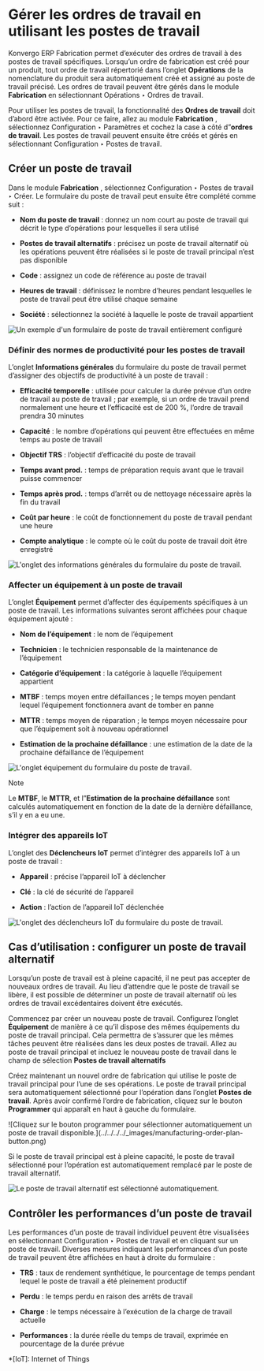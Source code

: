 # Gérer les ordres de travail en utilisant les postes de travail

Konvergo ERP Fabrication permet d’exécuter des ordres de travail à des postes de
travail spécifiques. Lorsqu’un ordre de fabrication est créé pour un produit,
tout ordre de travail répertorié dans l’onglet **Opérations** de la
nomenclature du produit sera automatiquement créé et assigné au poste de
travail précisé. Les ordres de travail peuvent être gérés dans le module
**Fabrication** en sélectionnant Opérations ‣ Ordres de travail.

Pour utiliser les postes de travail, la fonctionnalité des **Ordres de
travail** doit d’abord être activée. Pour ce faire, allez au module
**Fabrication** , sélectionnez Configuration ‣ Paramètres et cochez la case à
côté d”**ordres de travail**. Les postes de travail peuvent ensuite être créés
et gérés en sélectionnant Configuration ‣ Postes de travail.

## Créer un poste de travail

Dans le module **Fabrication** , sélectionnez Configuration ‣ Postes de
travail ‣ Créer. Le formulaire du poste de travail peut ensuite être complété
comme suit :

  * **Nom du poste de travail** : donnez un nom court au poste de travail qui décrit le type d’opérations pour lesquelles il sera utilisé

  * **Postes de travail alternatifs** : précisez un poste de travail alternatif où les opérations peuvent être réalisées si le poste de travail principal n’est pas disponible

  * **Code** : assignez un code de référence au poste de travail

  * **Heures de travail** : définissez le nombre d’heures pendant lesquelles le poste de travail peut être utilisé chaque semaine

  * **Société** : sélectionnez la société à laquelle le poste de travail appartient

![Un exemple d'un formulaire de poste de travail entièrement
configuré](../../../../_images/work-center-form.png)

### Définir des normes de productivité pour les postes de travail

L’onglet **Informations générales** du formulaire du poste de travail permet
d’assigner des objectifs de productivité à un poste de travail :

  * **Efficacité temporelle** : utilisée pour calculer la durée prévue d’un ordre de travail au poste de travail ; par exemple, si un ordre de travail prend normalement une heure et l’efficacité est de 200 %, l’ordre de travail prendra 30 minutes

  * **Capacité** : le nombre d’opérations qui peuvent être effectuées en même temps au poste de travail

  * **Objectif TRS** : l’objectif d’efficacité du poste de travail

  * **Temps avant prod.** : temps de préparation requis avant que le travail puisse commencer

  * **Temps après prod.** : temps d’arrêt ou de nettoyage nécessaire après la fin du travail

  * **Coût par heure** : le coût de fonctionnement du poste de travail pendant une heure

  * **Compte analytique** : le compte où le coût du poste de travail doit être enregistré

![L'onglet des informations générales du formulaire du poste de
travail.](../../../../_images/work-center-general-information.png)

### Affecter un équipement à un poste de travail

L’onglet **Équipement** permet d’affecter des équipements spécifiques à un
poste de travail. Les informations suivantes seront affichées pour chaque
équipement ajouté :

  * **Nom de l’équipement** : le nom de l’équipement

  * **Technicien** : le technicien responsable de la maintenance de l’équipement

  * **Catégorie d’équipement** : la catégorie à laquelle l’équipement appartient

  * **MTBF** : temps moyen entre défaillances ; le temps moyen pendant lequel l’équipement fonctionnera avant de tomber en panne

  * **MTTR** : temps moyen de réparation ; le temps moyen nécessaire pour que l’équipement soit à nouveau opérationnel

  * **Estimation de la prochaine défaillance** : une estimation de la date de la prochaine défaillance de l’équipement

![L'onglet équipement du formulaire du poste de
travail.](../../../../_images/work-center-equipment.png) <div class="alert alert-primary">
<p class="alert-title">
Note</p><p>Le <b>MTBF</b>, le <b>MTTR</b>, et l”<b>Estimation de la prochaine défaillance</b> sont calculés automatiquement en fonction de la date de la dernière défaillance, s’il y en a eu une.</p>
</div>

### Intégrer des appareils IoT

L’onglet des **Déclencheurs IoT** permet d’intégrer des appareils IoT à un
poste de travail :

  * **Appareil** : précise l’appareil IoT à déclencher

  * **Clé** : la clé de sécurité de l’appareil

  * **Action** : l’action de l’appareil IoT déclenchée

![L'onglet des déclencheurs IoT du formulaire du poste de
travail.](../../../../_images/work-center-iot.png)

## Cas d’utilisation : configurer un poste de travail alternatif

Lorsqu’un poste de travail est à pleine capacité, il ne peut pas accepter de
nouveaux ordres de travail. Au lieu d’attendre que le poste de travail se
libère, il est possible de déterminer un poste de travail alternatif où les
ordres de travail excédentaires doivent être exécutés.

Commencez par créer un nouveau poste de travail. Configurez l’onglet
**Équipement** de manière à ce qu’il dispose des mêmes équipements du poste de
travail principal. Cela permettra de s’assurer que les mêmes tâches peuvent
être réalisées dans les deux postes de travail. Allez au poste de travail
principal et incluez le nouveau poste de travail dans le champ de sélection
**Postes de travail alternatifs**

Créez maintenant un nouvel ordre de fabrication qui utilise le poste de
travail principal pour l’une de ses opérations. Le poste de travail principal
sera automatiquement sélectionné pour l’opération dans l’onglet **Postes de
travail**. Après avoir confirmé l’ordre de fabrication, cliquez sur le bouton
**Programmer** qui apparaît en haut à gauche du formulaire.

![Cliquez sur le bouton programmer pour sélectionner automatiquement un poste
de travail disponible.](../../../../_images/manufacturing-order-plan-
button.png)

Si le poste de travail principal est à pleine capacité, le poste de travail
sélectionné pour l’opération est automatiquement remplacé par le poste de
travail alternatif.

![Le poste de travail alternatif est sélectionné
automatiquement.](../../../../_images/automatic-work-center-selection.png)

## Contrôler les performances d’un poste de travail

Les performances d’un poste de travail individuel peuvent être visualisées en
sélectionnant Configuration ‣ Postes de travail et en cliquant sur un poste de
travail. Diverses mesures indiquant les performances d’un poste de travail
peuvent être affichées en haut à droite du formulaire :

  * **TRS** : taux de rendement synthétique, le pourcentage de temps pendant lequel le poste de travail a été pleinement productif

  * **Perdu** : le temps perdu en raison des arrêts de travail

  * **Charge** : le temps nécessaire à l’exécution de la charge de travail actuelle

  * **Performances** : la durée réelle du temps de travail, exprimée en pourcentage de la durée prévue

  *[IoT]: Internet of Things

